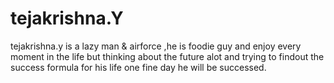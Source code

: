 <!DOCTYPE html>
<html>
  <head>
    <link rel="stylesheet" href="styles.css" />
  </head>
  <body>
    <h1>tejakrishna.Y</h1>
    <p>tejakrishna.y is a lazy man & airforce ,he is foodie guy and enjoy every moment in the life  but thinking about the future alot and trying to findout the success formula for his life one fine day he will be successed. </p>
  </body>
</html>
